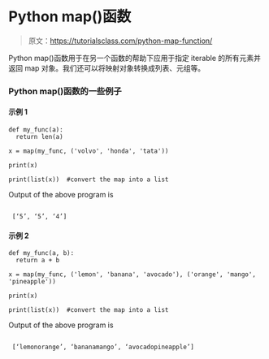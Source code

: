 # Python map()函数

> 原文：<https://tutorialsclass.com/python-map-function/>

Python map()函数用于在另一个函数的帮助下应用于指定 iterable 的所有元素并返回 map 对象。我们还可以将映射对象转换成列表、元组等。

### Python map()函数的一些例子

#### 示例 1

```
def my_func(a):
  return len(a)

x = map(my_func, ('volvo', 'honda', 'tata'))

print(x)

print(list(x))	#convert the map into a list 
```

Output of the above program is

```

 [‘5’, ‘5’, ‘4’] 
```

#### 示例 2

```
def my_func(a, b):
  return a + b

x = map(my_func, ('lemon', 'banana', 'avocado'), ('orange', 'mango', 'pineapple'))

print(x)

print(list(x))	#convert the map into a list 
```

Output of the above program is

```

 [‘lemonorange’, ‘bananamango’, ‘avocadopineapple’] 
```